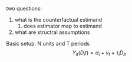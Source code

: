 two questions:
1. what is the counterfactual estimand
	1. does estimator map to estimand
2. what are structral assumptions

Basic setup:
N units and T periods
$$Y_{it}(D_it) = \alpha_i + \gamma_t + \tau_i D_{it}$$
